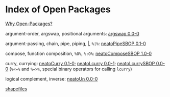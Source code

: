 # Index of Open Packages

[Why Open-Packages?](../../../Files/2/0/whyOpenPkgs.md)

argument-order, argswap, positional arguments:
[argswap 0.0-0](../../../Pkgs/4/0)

argument-passing, chain, pipe, piping, \|, `%|%`:
[neatoPipeSBOP 0.1-0](../../../Pkgs/3/0)

compose, function composition, `%O%`, `%:O%`:
[neatoComposeSBOP 1.0-0](../../../Pkgs/6/0)

curry, currying:
[neatoCurry 0.1-0](../../../Pkgs/0);
[neatoLcurry 0.0-1](../../../Pkgs/1/0);
[neatoLcurrySBOP 0.0-0](../../../Pkgs/2/0)
(`%<=%` and `%=>%`, special binary operators for calling `lcurry`)

logical complement, inverse:
[neatoUn 0.0-0](../../../Pkgs/5/0)

[shapefiles](../../../Pkgs/7/0)
